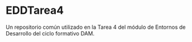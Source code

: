 # EDDTarea4
Un repositorio común utilizado en la Tarea 4 del módulo de Entornos de Desarrollo del ciclo formativo DAM.
